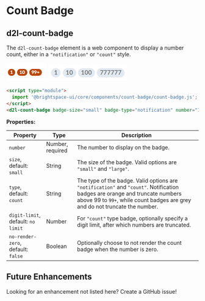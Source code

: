 # Count Badge

## d2l-count-badge

The `d2l-count-badge` element is a web component to display a number count, either in a `"notification"` or `"count"` style.


![Notification Badge](./screenshots/count-badge-notification-small.png?raw=true)
![Count Badge](./screenshots/count-badge-count-large.png?raw=true)

```html
<script type="module">
  import '@brightspace-ui/core/components/count-badge/count-badge.js';
</script>
<d2l-count-badge badge-size="small" badge-type="notification" number="100"></d2l-count-badge>
```

**Properties:**

| Property | Type | Description |
|--|--|--|
| `number` | Number, required | The number to display on the badge. |
| `size`, default: `small` | String | The size of the badge. Valid options are `"small"` and `"large"`. |
| `type`, default: `count` | String | The type of the badge. Valid options are `"notification"` and `"count"`. Notification badges are orange and truncate numbers above 99 to `99+`, while count badges are grey and do not truncate the number. |
| `digit-limit`, default: `no limit` | Number | For `"count"` type badge, optionally specify a digit limit, after which numbers are truncated. |
| `no-render-zero`, default: `false` | Boolean | Optionally choose to not render the count badge when the number is zero. |

## Future Enhancements

Looking for an enhancement not listed here? Create a GitHub issue!
